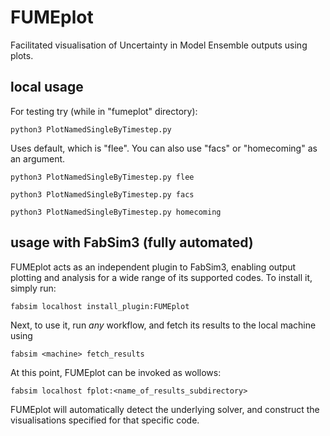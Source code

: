 # FUMEplot
Facilitated visualisation of Uncertainty in Model Ensemble outputs using plots.

## local usage
For testing try (while in "fumeplot" directory):

<!-- ```
python3 PlotEnsembleLines.py
``` -->
```
python3 PlotNamedSingleByTimestep.py 
```

Uses default, which is "flee".
You can also use "facs" or "homecoming" as an argument.

```
python3 PlotNamedSingleByTimestep.py flee
```
```
python3 PlotNamedSingleByTimestep.py facs
```
```
python3 PlotNamedSingleByTimestep.py homecoming
```

<!-- ```
python3 PlotEnsembleLines.py flee
```

```
python3 PlotEnsembleLines.py homecoming
``` -->

## usage with FabSim3 (fully automated)

FUMEplot acts as an independent plugin to FabSim3, enabling output plotting and analysis for a wide range of its supported codes. To install it, simply run:

```
fabsim localhost install_plugin:FUMEplot
```

Next, to use it, run *any* workflow, and fetch its results to the local machine using 

```
fabsim <machine> fetch_results
```

At this point, FUMEplot can be invoked as wollows:

```
fabsim localhost fplot:<name_of_results_subdirectory>
```

FUMEplot will automatically detect the underlying solver, and construct the visualisations specified for that specific code.

